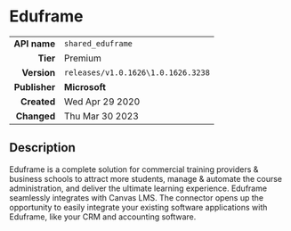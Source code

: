 # Eduframe
| | |
|-:|-|
|**API name**|`shared_eduframe`|
|**Tier**|Premium|
|**Version**|`releases/v1.0.1626\1.0.1626.3238`|
|**Publisher**|**Microsoft**|
|**Created**|Wed Apr 29 2020|
|**Changed**|Thu Mar 30 2023|

## Description
Eduframe is a complete solution for commercial training providers & business schools to attract more students, manage & automate the course administration, and deliver the ultimate learning experience. Eduframe seamlessly integrates with Canvas LMS. The connector opens up the opportunity to easily integrate your existing software applications with Eduframe, like your CRM and accounting software.
